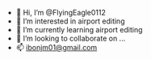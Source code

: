 - 👋 Hi, I’m @FlyingEagle0112
- 👀 I’m interested in airport editing
- 🌱 I’m currently learning airport editing
- 💞️ I’m looking to collaborate on ...
- 📫 ibonjm01@gmail.com

<!---
FlyingEagle0112/FlyingEagle0112 is a ✨ special ✨ repository because its `README.md` (this file) appears on your GitHub profile.
You can click the Preview link to take a look at your changes.
--->
